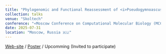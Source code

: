 ```yaml
---
title: "Phylogenomic and Functional Reassessment of <i>Pseudogymnoascus destructans</i> Across Mitochondrial and Nuclear Scales"
collection: talks
venue: "Skoltech"
conference: "«Moscow Conference on Computational Molecular Biology (MCCMB'25)»"
date: 2025-07-31
location: "Moscow, Russia 🇷🇺"
---
```


<a href="https://www.mccmb.info"><i class="fas fa-fw fa-link zoom" aria-hidden="true"></i>Web-site</a> /
<a href="http://iliapopov17.github.io/files/Conferences/MCCMB25/PopovIlia_MCCMB25_poster.pdf"><i class="fas fa-fw fa-file-pdf zoom" aria-hidden="true"></i>Poster</a> /
Upcomming (Invited to participate)